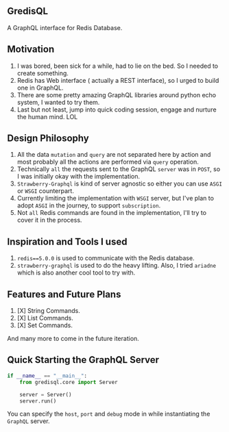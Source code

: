 ## GredisQL
A GraphQL interface for Redis Database. 

##  Motivation
1. I was bored, been sick for a while, had to lie on the bed. So I needed to create something. 
2. Redis has Web interface ( actually a REST interface), so I urged to build one in GraphQL. 
3. There are some pretty amazing GraphQL libraries around python echo system, I wanted to try them. 
4. Last but not least, jump into quick coding session, engage and nurture the human mind. LOL

## Design Philosophy
1. All the data `mutation` and `query` are not separated here by action and most probably all the actions are performed via `query` operation.
2. Technically `all` the requests sent to the GraphQL `server` was in `POST`, so I was initially okay with the implementation. 
3. `Strawberry-Graphql` is kind of server agnostic so either you can use `ASGI` or `WSGI` counterpart. 
4. Currently limiting the implementation with `WSGI` server, but I've plan to adopt `ASGI` in the journey, to support `subscription`. 
5. Not `all` Redis commands are found in the implementation, I'll try to cover it in the process. 

## Inspiration and Tools I used
1. `redis==5.0.0` is used to communicate with the Redis database. 
2. `strawberry-graphql` is used to do the heavy lifting. Also, I tried `ariadne` which is also another cool tool to try with.

## Features and Future Plans
1. [X] String Commands.
2. [X] List Commands. 
3. [X] Set Commands. 

And many more to come in the future iteration.

## Quick Starting the GraphQL Server
```python
if __name__ == "__main__":
    from gredisql.core import Server

    server = Server()
    server.run()
```
You can specify the `host`, `port` and `debug` mode in while instantiating the `GraphQL` server. 